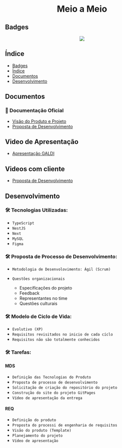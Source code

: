 <h1 align="center"> Meio a Meio </h1>

## Badges

<p align="center">
<img src="http://img.shields.io/static/v1?label=STATUS&message=PROCESSING&color=GREEN&style=for-the-badge"/>
</p>

## Índice 

* [Badges](#badges)
* [Índice](#índice)
* [Documentos](#documentos)
* [Desenvolvimento](#desenvolvimento)

## Documentos
### :open_file_folder: Documentação Oficial
- <a href="https://mdsreq-fga-unb.github.io/2022.1-Meio-a-Meio/ProductVision">Visão do Produto e Projeto</a>
- <a href="https://mdsreq-fga-unb.github.io/2022.1-Meio-a-Meio/unidade1">Proposta de Desenvolvimento</a>

## Video de Apresentação
- <a href="https://youtu.be/W_HwiKt1FIA"> Apresentação GALDI</a> 

## Videos com cliente

- <a href="https://mdsreq-fga-unb.github.io/2022.1-Meio-a-Meio/ClientVideos">Proposta de Desenvolvimento</a>
## Desenvolvimento
### 🛠️ Tecnologias Utilizadas:

- `TypeScript`
- `NestJS`
- `Next`
- `MySQL`
- `Figma`

### 🛠️ Proposta de Processo de Desenvolvimento:

- `Metodologia de Desenvolovimento: Ágil (Scrum)`
- `Questões organizacionais` 

  * Especificações do projeto
  * Feedback
  * Representantes no time
  * Questões culturais
  
### 🛠️ Modelo de Ciclo de Vida: 
- `Evolutivo (XP)`
- `Requisitos revisitados no inicio de cada cíclo`
- `Requisitos não são totalmente conhecidos`


### 🛠️ Tarefas: 
#### MDS
- `Definição das Tecnologias do Produto`
- `Proposta de processo de desenvolvimento`
- `Solicitação de criação do repositório do projeto`
- `Construção do site do projeto GitPages`
- `Vídeo de apresentação da entrega`

#### REQ
- `Definição do produto`
- `Proposta do processi de engenharia de requisitos`
- `Visão do produto (Template)`
- `Planejamento do projeto`
- `Vídeo de apresentação`
